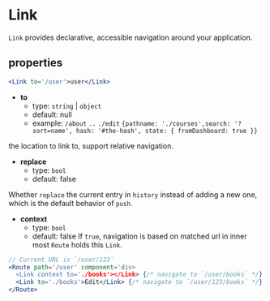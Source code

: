 # Link

`Link` provides declarative, accessible navigation around your application.
## properties

```jsx
<Link to='/user'>user</Link>
```

- **to**
  - type: `string` | `object`
  - default: null
  - example: `/about` `..` `./edit` `{pathname: './courses',search: '?sort=name', hash: '#the-hash', state: { fromDashboard: true }}`
  
the location to link to, support relative navigation.

- **replace**
  - type: `bool`
  - default: false
  
Whether `replace` the current entry in `history` instead of adding a new one, which is the default behavior of `push`.


- **context**
  - type: `bool`
  - default: false
If `true`, navigation is based on matched url in  inner most `Route` holds this `Link`.

```jsx
// Current URL is `/user/123`
<Route path='/user' component='div>
  <Link context to='./books'></Link> {/* navigate to `/user/books` */}
  <Link to='./books'>Edit</Link> {/* navigate to `/user/123/books` */}
</Route>
```